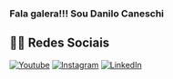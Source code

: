 ### Fala galera!!! Sou Danilo Caneschi 

<div>
  
  ## 👨‍💻 Redes Sociais

[![Youtube](https://img.shields.io/badge/YouTube-FF0000?style=for-the-badge&logo=youtube&logoColor=white)](https://www.youtube.com/channel/UCPdosYRLBzGTyT-0_t5lbHw)
[![Instagram](https://img.shields.io/badge/Instagram-E4405F?style=for-the-badge&logo=instagram&logoColor=white)](https://www.instagram.com/danilocaneschi/)
[![LinkedIn](https://img.shields.io/badge/LinkedIn-0077B5?style=for-the-badge&logo=linkedin&logoColor=white)](https://www.linkedin.com/in/danilo-caneschi-b7171060/)

</div>
